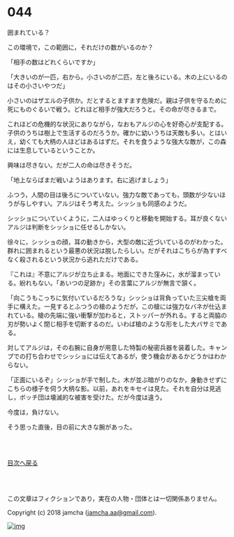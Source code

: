 # 044

囲まれている？  

この環境で，この範囲に，それだけの数がいるのか？  

「相手の数はどれくらいですか」  

「大きいのが一匹，右から。小さいのが二匹，左と後ろにいる。木の上にいるのはその小さいやつだ」  

小さいのはザエルの子供か。だとするとますます危険だ。親は子供を守るために死にものぐるいで戦う。どれほど相手が強大だろうと。その命が尽きるまで。  

これほどの危機的な状況にありながら，なおもアルジの心を好奇心が支配する。子供のうちは樹上で生活するのだろうか。確かに幼いうちは天敵も多い。とはいえ，幼くても大柄の人ほどはあるはずだ。それを食うような強大な敵が，この森には生息しているということか。  

興味は尽きない。だが二人の命は尽きそうだ。  

「地上ならばまだ戦いようはあります。右に逃げましょう」  

ふつう，人間の目は後ろについていない。強力な敵であっても，頭数が少ないほうが与しやすい。アルジはそう考えた。シッショも同感のようだ。  

シッショについていくように，二人はゆっくりと移動を開始する。耳が良くないアルジは判断をシッショに任せるしかない。  

徐々に，シッショの顔，耳の動きから，大型の敵に近づいているのがわかった。群れに囲まれるという最悪の状況は脱したらしい。だがそれはこちらが為すすべなく殺されるという状況から逃れただけである。  

『これは』不意にアルジが立ち止まる。地面にできた窪みに，水が溜まっている。紛れもない。「あいつの足跡か」その言葉にアルジが無言で頷く。  

「向こうもこっちに気付いているだろうな」シッショは背負っていた三尖槍を両手に構えた。一見するとふつうの槍のようだが，この槍には強力なバネが仕込まれている。槍の先端に強い衝撃が加わると，ストッパーが外れる。すると両脇の刃が勢いよく閉じ相手を切断するのだ。いわば槍のような形をした大バサミである。  

対してアルジは，その右腕に自身が用意した特製の秘密兵器を装着した。キャンプでの打ち合わせでシッショには伝えてあるが，使う機会があるかどうかはわからない。  

「正面にいるぞ」シッショが手で制した。木が並ぶ暗がりのなか，身動きせずにこちらの様子を伺う大柄な影。以前，あれをキセイは見た。それを自分は見逃し，ボッチ団は壊滅的な被害を受けた。だが今度は違う。  

今度は，負けない。  

そう思った直後，目の前に大きな腕があった。  

<br>  
<br>  

[目次へ戻る](https://github.com/jamcha-aa/OblivionReports/blob/master/README.md)  

<br>  
<br>  

この文章はフィクションであり，実在の人物・団体とは一切関係ありません。  

Copyright (c) 2018 jamcha (jamcha.aa@gmail.com).  

[![img](http://i.creativecommons.org/l/by-nc-sa/4.0/88x31.png)](http://creativecommons.org/licenses/by-nc-sa/4.0/deed)